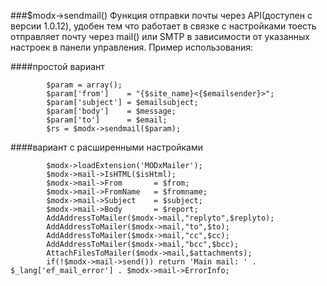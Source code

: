 ###$modx->sendmail()
Функция отправки почты через API(доступен с версии 1.0.12), удобен тем что работает в связке с настройками тоесть отправляет почту через mail() или SMTP в зависимости от указанных настроек в панели управления. 
Пример использования: 

####простой вариант 
```
   		$param = array();
		$param['from']    = "{$site_name}<{$emailsender}>";
		$param['subject'] = $emailsubject;
		$param['body']    = $message;
		$param['to']      = $email;
		$rs = $modx->sendmail($param);
```	
####вариант с расширенными настройками  
```
		$modx->loadExtension('MODxMailer');
		$modx->mail->IsHTML($isHtml);
		$modx->mail->From		= $from;
		$modx->mail->FromName	= $fromname;
		$modx->mail->Subject	= $subject;
		$modx->mail->Body		= $report;
		AddAddressToMailer($modx->mail,"replyto",$replyto);
		AddAddressToMailer($modx->mail,"to",$to);
		AddAddressToMailer($modx->mail,"cc",$cc);
		AddAddressToMailer($modx->mail,"bcc",$bcc);
		AttachFilesToMailer($modx->mail,$attachments);
		if(!$modx->mail->send()) return 'Main mail: ' . $_lang['ef_mail_error'] . $modx->mail->ErrorInfo;
 ```